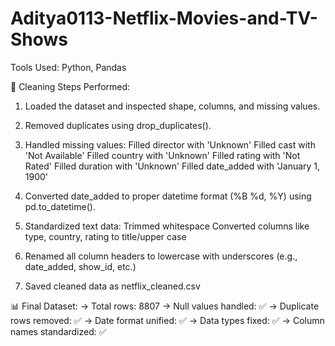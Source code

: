 # Aditya0113-Netflix-Movies-and-TV-Shows

Tools Used: Python, Pandas

🔧 Cleaning Steps Performed:
1. Loaded the dataset and inspected shape, columns, and missing values.
2. Removed duplicates using drop_duplicates().
3. Handled missing values:
    Filled director with 'Unknown'
    Filled cast with 'Not Available'
    Filled country with 'Unknown'
    Filled rating with 'Not Rated'
    Filled duration with 'Unknown'
    Filled date_added with 'January 1, 1900'

4. Converted date_added to proper datetime format (%B %d, %Y) using pd.to_datetime().
5. Standardized text data:
    Trimmed whitespace
    Converted columns like type, country, rating to title/upper case

6. Renamed all column headers to lowercase with underscores (e.g., date_added, show_id, etc.)
7. Saved cleaned data as netflix_cleaned.csv

📊 Final Dataset:
  -> Total rows: 8807
  -> Null values handled: ✅
  -> Duplicate rows removed: ✅
  -> Date format unified: ✅
  -> Data types fixed: ✅
  -> Column names standardized: ✅
